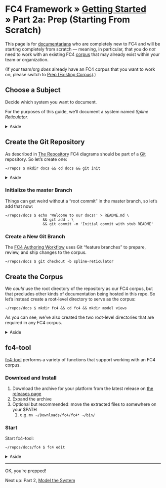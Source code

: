 # FC4 Framework » [Getting Started](index.md) » Part 2a: Prep (Starting From Scratch)

This page is for [documentarians](http://www.writethedocs.org/documentarians/)
who are completely new to FC4 and will be starting completely from scratch —
meaning, in particular, that you do _not_ need to work with an existing FC4
[corpus](../../concepts.md#corpus) that may already exist within your team or
organization.

(If your team/org _does_ already have an FC4 corpus that you want to work on,
please switch to [Prep (Existing Corpus)](1b-prep-existing-corpus.md).)

## Choose a Subject

Decide which system you want to document.

For the purposes of this guide, we’ll document a system named _Spline
Reticulator_.

<details>
<summary markdown="span">Aside</summary>
<aside>

To get started, you mainly need to be clear on the name of the system. If other
aspects of the system are a little fuzzy — its boundaries, for example — don’t
worry about that; those tend to come into focus through the work of documenting
the subject.

</aside>
</details>

## Create the Git Repository


As described in [The Repository](../../methodology/repository.md) FC4 diagrams
should be part of a [Git](https://git-scm.com) repository. So let’s create one:

```shell
~/repos $ mkdir docs && cd docs && git init
```

<details>
<summary markdown="span">Aside</summary>
<aside>

* Throughout this guide, we’ll show shell commands with a prompt (`PS1`) set to
  `\w $` which means that the current working directory — the context from
  within which the command is run — is shown to the left of the dollar sign ($)
  while the command itself is to the right of the dollar sign. If you wish to
  copy-and-paste a command into your shell, select the text to the right of the
  dollar sign, and don’t include the dollar sign.
* As shown above, our examples assume we’re starting in the directory `~/repos`

  but that’s just an assumption for the purposes of this guide. As you follow
  along with the guide, you can use whatever starting point you wish instead
  of `~/repos`

</aside>
</details>

### Initialize the master Branch

Things can get weird without a “root commit” in the master branch, so let’s add
that now:

```shell
~/repos/docs $ echo 'Welcome to our docs!' > README.md \
                 && git add . \
                 && git commit -m 'Initial commit with stub README'
```

### Create a New Git Branch

The [FC4 Authoring Workflow](../../methodology/authoring_workflow.md) uses Git
“feature branches” to prepare, review, and ship changes to the corpus.

```shell
~/repos/docs $ git checkout -b spline-reticulator
```

## Create the Corpus

We _could_ use the root directory of the repository as our FC4 corpus, but that
precludes other kinds of documentation being hosted in this repo. So let’s
instead create a root-level directory to serve as the corpus:

```shell
~/repos/docs $ mkdir fc4 && cd fc4 && mkdir model views
```

As you can see, we’ve also created the two root-level directories that are
required in any FC4 corpus.

<details>
<summary markdown="span">Aside</summary>
<aside>

Why do we name this directory `fc4` rather than, say, `diagrams`? Because while
the primary value proposition of the FC4 framework is indeed to publish and
maintain software architecture diagrams, in order to do so we must create a
dataset that defines a static model of all of our software systems. That model
documents, in a form that’s readable by both humans and machines, all of our
systems, their containers, and their relationships. This data is crucial for
programmatically generating software architecture diagrams, but it also has many
other potential uses. [_violates YAGNI?_]

</aside>
</details>

## fc4-tool

[fc4-tool](../../methodology/toolset.md) performs a variety of functions that
support working with an FC4 corpus.

### Download and Install

1. Download the archive for your platform from the latest release on [the
   releases page](https://github.com/FundingCircle/fc4-framework/releases)
1. Expand the archive
1. Optional but recommended: move the extracted files to somewhere on your $PATH
   1. e.g. `mv ~/Downloads/fc4/fc4* ~/bin/`

### Start

Start fc4-tool:

```shell
~/repos/docs/fc4 $ fc4 edit
```

<details>
<summary markdown="span">Aside</summary>
<aside>

* The tool will check that its working directory is an FC4 corpus and will warn
  if it isn’t
* If you haven’t moved the tool’s files to a directory that’s included in your
  shell’s PATH environment variable, then you’ll need to specify the full path
  to the `fc4` executable

</aside>
</details>

----

OK, you’re prepped!

Next up: Part 2, [Model the System](modeling.md)
